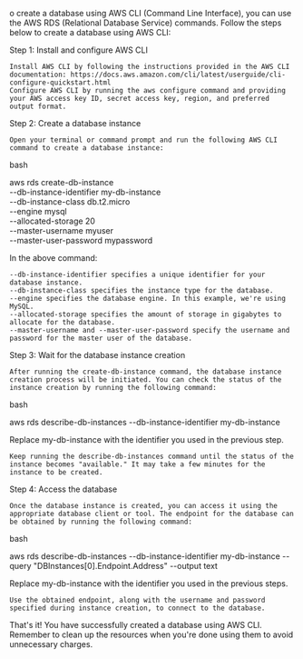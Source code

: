 o create a database using AWS CLI (Command Line Interface), you can use the AWS RDS (Relational Database Service) commands. Follow the steps below to create a database using AWS CLI:

Step 1: Install and configure AWS CLI

    Install AWS CLI by following the instructions provided in the AWS CLI documentation: https://docs.aws.amazon.com/cli/latest/userguide/cli-configure-quickstart.html
    Configure AWS CLI by running the aws configure command and providing your AWS access key ID, secret access key, region, and preferred output format.

Step 2: Create a database instance

    Open your terminal or command prompt and run the following AWS CLI command to create a database instance:

bash

aws rds create-db-instance \
  --db-instance-identifier my-db-instance \
  --db-instance-class db.t2.micro \
  --engine mysql \
  --allocated-storage 20 \
  --master-username myuser \
  --master-user-password mypassword

In the above command:

    --db-instance-identifier specifies a unique identifier for your database instance.
    --db-instance-class specifies the instance type for the database.
    --engine specifies the database engine. In this example, we're using MySQL.
    --allocated-storage specifies the amount of storage in gigabytes to allocate for the database.
    --master-username and --master-user-password specify the username and password for the master user of the database.

Step 3: Wait for the database instance creation

    After running the create-db-instance command, the database instance creation process will be initiated. You can check the status of the instance creation by running the following command:

bash

aws rds describe-db-instances --db-instance-identifier my-db-instance

Replace my-db-instance with the identifier you used in the previous step.

    Keep running the describe-db-instances command until the status of the instance becomes "available." It may take a few minutes for the instance to be created.

Step 4: Access the database

    Once the database instance is created, you can access it using the appropriate database client or tool. The endpoint for the database can be obtained by running the following command:

bash

aws rds describe-db-instances --db-instance-identifier my-db-instance --query "DBInstances[0].Endpoint.Address" --output text

Replace my-db-instance with the identifier you used in the previous steps.

    Use the obtained endpoint, along with the username and password specified during instance creation, to connect to the database.

That's it! You have successfully created a database using AWS CLI. Remember to clean up the resources when you're done using them to avoid unnecessary charges.
